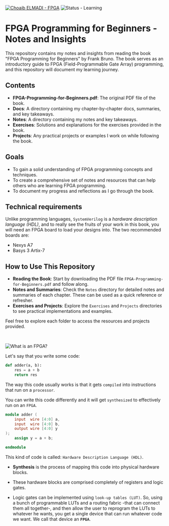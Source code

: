 [![Choaib ELMADI - FPGA](https://img.shields.io/badge/Choaib_ELMADI-FPGA-8800dd)](https://elmadichoaib.vercel.app) ![Status - Learning](https://img.shields.io/badge/Status-Learning-2bd729)

# FPGA Programming for Beginners - Notes and Insights

This repository contains my notes and insights from reading the book "FPGA Programming for Beginners" by Frank Bruno. The book serves as an introductory guide to FPGA (Field-Programmable Gate Array) programming, and this repository will document my learning journey.

## Contents

- **FPGA-Programming-for-Beginners.pdf**: The original PDF file of the book.
- **Docs**: A directory containing my chapter-by-chapter docs, summaries, and key takeaways.
- **Notes**: A directory containing my notes and key takeaways.
- **Exercises**: Solutions and explanations for the exercises provided in the book.
- **Projects**: Any practical projects or examples I work on while following the book.

## Goals

- To gain a solid understanding of FPGA programming concepts and techniques.
- To create a comprehensive set of notes and resources that can help others who are learning FPGA programming.
- To document my progress and reflections as I go through the book.

## Technical requirements

Unlike programming languages, `SystemVerilog` is a _hardware description language (HDL)_, and to really see the fruits of your work in this book, you will need an FPGA board to load your designs into. The two recommended boards are:

- Nexys A7
- Basys 3 Artix-7

## How to Use This Repository

- **Reading the Book**: Start by downloading the PDF file `FPGA-Programming-for-Beginners.pdf` and follow along.
- **Notes and Summaries**: Check the `Notes` directory for detailed notes and summaries of each chapter. These can be used as a quick reference or refresher.
- **Exercises and Projects**: Explore the `Exercises` and `Projects` directories to see practical implementations and examples.

Feel free to explore each folder to access the resources and projects provided.

<br>

![What is an FPGA?](https://img.shields.io/badge/What_is_an_FPGA%3F-fb151a?style=for-the-badge)

Let's say that you write some code:

```python
def adder(a, b):
    res = a + b
    return res
```

The way this code usually works is that it gets `compiled` into instructions that run on a `processor`.

You can write this code differently and it will get `synthesized` to effectively run on an `FPGA`.

```verilog
module adder (
    input  wire [4:0] a,
    input  wire [4:0] b,
    output wire [4:0] y
);
    assign y = a + b;

endmodule
```

This kind of code is called: `Hardware Description Language (HDL)`.

- **Synthesis** is the process of mapping this code into physical hardware blocks.

- These hardware blocks are comprised completely of registers and logic gates.

- Logic gates can be implemented using `look-up tables (LUT)`. So, using a bunch of programmable LUTs and a routing fabric -that can connect them all together-, and then allow the user to reprogram the LUTs to whatever he wants, you get a single device that can run whatever code we want. We call that device an **`FPGA`**.

